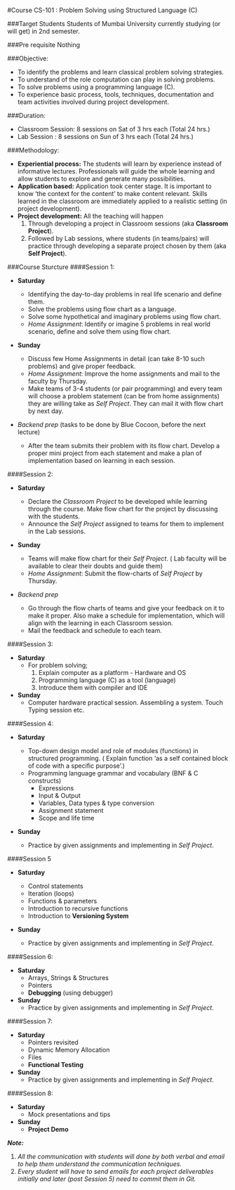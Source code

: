#Course CS-101 : Problem Solving using Structured Language (C)

###Target Students 
Students of Mumbai University currently studying (or will get) in 2nd semester.

###Pre requisite
Nothing

###Objective:
- To identify the problems and learn classical problem solving strategies.
- To understand of the role computation can play in solving problems.
- To solve problems using a programming language (C).
- To experience basic process, tools, techniques, documentation and team activities involved during project development.

###Duration: 
- Classroom Session: 8 sessions on Sat of 3 hrs each (Total 24 hrs.)
- Lab Session : 8 sessions on Sun of 3 hrs each (Total 24 hrs.)
	

###Methodology:
- __Experiential process:__ The students will learn by experience instead of informative lectures. Professionals will guide the whole learning and allow students to explore and generate many possibilities.
- __Application based:__ Application took center stage. It is important to know ‘the context for the content’ to make content relevant. Skills learned in the classroom are immediately applied to a realistic setting (in project development). 
- __Project development:__ All the teaching will happen
	1. Through developing a project in Classroom sessions (aka **Classroom Project**). 
	2. Followed by Lab sessions, where students (in teams/pairs) will practice through developing a separate project chosen by them (aka **Self Project**). 

###Course Sturcture
####Session 1: 
- **Saturday**
	- Identifying the day-to-day problems in real life scenario and define them. 
	- Solve the problems using flow chart as a language.
	- Solve some hypothetical and imaginary problems using flow chart.
	- _Home Assignment_: Identify or imagine 5 problems in real world scenario, define and solve them using flow chart. 

- **Sunday**
	- Discuss few Home Assignments in detail (can take 8-10 such problems) and give proper feedback.
	- _Home Assignment_: Improve the home assignments and mail to the faculty by Thursday. 
	- Make teams of 3-4 students (or pair programming) and every team will choose a problem statement (can be from home assignments) they are willing take as _Self Project_. They can mail it with flow chart by next day.
	
- *Backend prep* (tasks to be done by Blue Cocoon, before the next lecture)
	- After the team submits their problem with its flow chart. Develop a proper mini project from each statement and make a plan of implementation based on learning in each session.

####Session 2: 
- **Saturday**
	- Declare the _Classroom Project_ to be developed while learning through the course.  Make flow chart for the project by discussing with the students. 
	- Announce the _Self Project_ assigned to teams for them to implement in the Lab sessions.

- **Sunday**
	- Teams will make flow chart for their _Self Project_. ( Lab faculty will be available to clear their doubts and guide them)
	- _Home Assignment_: Submit the flow-charts of _Self Project_ by Thursday.

- *Backend prep* 
	- Go through the flow charts of teams and give your feedback on it to make it proper. Also make a schedule for implementation, which will align with the learning in each Classroom session. 
	- Mail the feedback and schedule to each team.

####Session 3:
- **Saturday**
	- For problem solving;
		1. Explain computer as a platform - Hardware and OS 
		2. Programming language (C) as a tool (language)
		3. Introduce them with compiler and IDE 
- **Sunday**
	- Computer hardware practical session. Assembling a system. Touch Typing session etc.

####Session 4: 
- **Saturday** 
	- Top-down design model and role of modules (functions) in structured programming. ( Explain function ‘as a self contained block of code with a specific purpose’.)
	- Programming language grammar and vocabulary (BNF & C constructs)
		- Expressions
		- Input & Output
		- Variables, Data types & type conversion
		- Assignment statement 
		- Scope and life time
		
- **Sunday** 
	- Practice by given assignments and implementing in _Self Project_.

####Session 5 
- **Saturday**
	- Control statements
	- Iteration (loops)
	- Functions & parameters 
	- Introduction to recursive functions
	-  Introduction to **Versioning System**

- **Sunday**
	- Practice by given assignments and implementing in _Self Project_.

####Session 6: 
- **Saturday**
	- Arrays, Strings & Structures
	- Pointers
	-  __Debugging__ (using debugger)
- **Sunday**
	- Practice by given assignments and implementing in _Self Project_.

####Session 7:
- **Saturday**
	- Pointers revisited
	- Dynamic Memory Allocation
	- Files
	- __Functional Testing__
- **Sunday**
	- Practice by given assignments and implementing in _Self Project_.

####Session 8: 
- **Saturday**
	- Mock presentations and tips
- **Sunday**
	- __Project Demo__


***Note:***

1. *All the communication with students will done by both verbal and email to help them understand the communication techniques.*
2. *Every student will have to send emails for each project deliverables initially and later (post Session 5) need to commit them in Git.*


